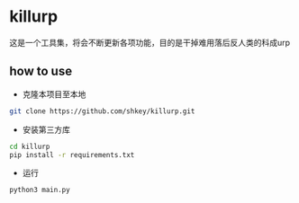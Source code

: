 # killurp

这是一个工具集，将会不断更新各项功能，目的是干掉难用落后反人类的科成urp

## how to use

- 克隆本项目至本地

```bash
git clone https://github.com/shkey/killurp.git
```

- 安装第三方库

```bash
cd killurp
pip install -r requirements.txt
```

- 运行

```bash
python3 main.py
```
